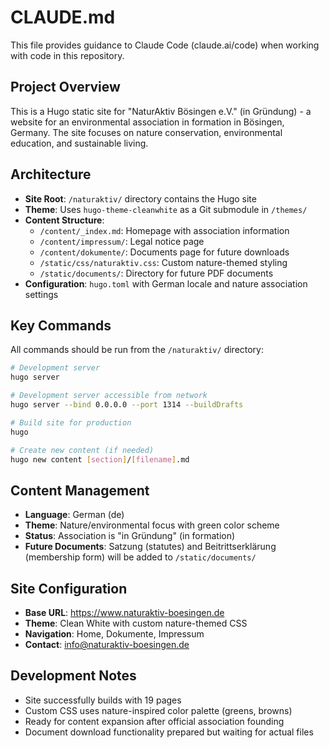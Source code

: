 # CLAUDE.md

This file provides guidance to Claude Code (claude.ai/code) when working with code in this repository.

## Project Overview

This is a Hugo static site for "NaturAktiv Bösingen e.V." (in Gründung) - a website for an environmental association in formation in Bösingen, Germany. The site focuses on nature conservation, environmental education, and sustainable living.

## Architecture

- **Site Root**: `/naturaktiv/` directory contains the Hugo site
- **Theme**: Uses `hugo-theme-cleanwhite` as a Git submodule in `/themes/`
- **Content Structure**: 
  - `/content/_index.md`: Homepage with association information
  - `/content/impressum/`: Legal notice page
  - `/content/dokumente/`: Documents page for future downloads
  - `/static/css/naturaktiv.css`: Custom nature-themed styling
  - `/static/documents/`: Directory for future PDF documents
- **Configuration**: `hugo.toml` with German locale and nature association settings

## Key Commands

All commands should be run from the `/naturaktiv/` directory:

```bash
# Development server
hugo server

# Development server accessible from network
hugo server --bind 0.0.0.0 --port 1314 --buildDrafts

# Build site for production
hugo

# Create new content (if needed)
hugo new content [section]/[filename].md
```

## Content Management

- **Language**: German (de)
- **Theme**: Nature/environmental focus with green color scheme
- **Status**: Association is "in Gründung" (in formation)
- **Future Documents**: Satzung (statutes) and Beitrittserklärung (membership form) will be added to `/static/documents/`

## Site Configuration

- **Base URL**: https://www.naturaktiv-boesingen.de
- **Theme**: Clean White with custom nature-themed CSS
- **Navigation**: Home, Dokumente, Impressum
- **Contact**: info@naturaktiv-boesingen.de

## Development Notes

- Site successfully builds with 19 pages
- Custom CSS uses nature-inspired color palette (greens, browns)
- Ready for content expansion after official association founding
- Document download functionality prepared but waiting for actual files